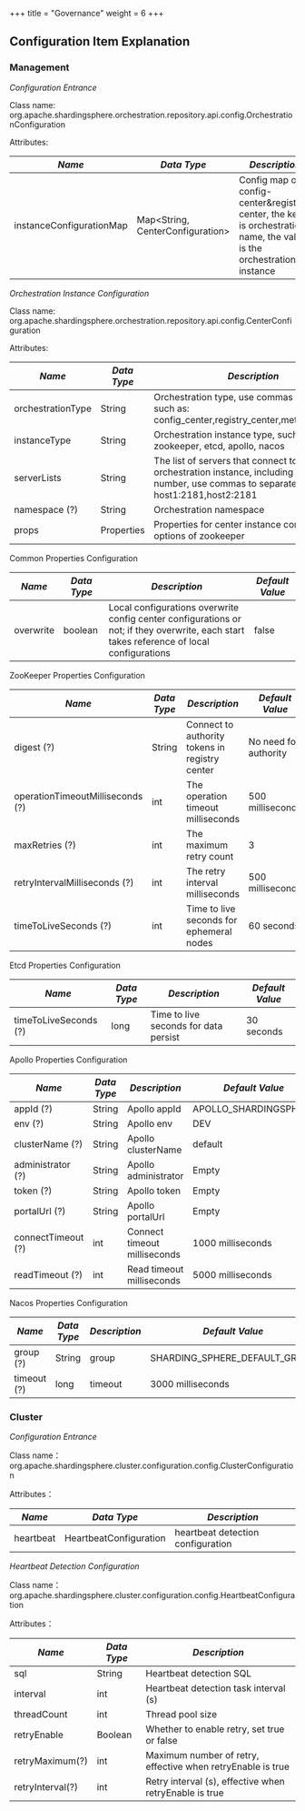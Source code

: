 +++
title = "Governance"
weight = 6
+++

## Configuration Item Explanation

### Management

*Configuration Entrance*

Class name: org.apache.shardingsphere.orchestration.repository.api.config.OrchestrationConfiguration

Attributes:

| *Name*                   | *Data Type*                         | *Description*                                                                                                         |
| ------------------------ | ----------------------------------- | --------------------------------------------------------------------------------------------------------------------- |
| instanceConfigurationMap | Map\<String, CenterConfiguration\>  | Config map of config-center&registry-center, the key is orchestration name, the value is the orchestration instance |

*Orchestration Instance Configuration*

Class name: org.apache.shardingsphere.orchestration.repository.api.config.CenterConfiguration

Attributes:

| *Name*            | *Data Type* | *Description*                                                                                                                               |
| ----------------- | ----------- | ------------------------------------------------------------------------------------------------------------------------------------------- |
| orchestrationType | String      | Orchestration type, use commas to separate, such as: config_center,registry_center,metadata_center               |
| instanceType      | String      | Orchestration instance type, such as: zookeeper, etcd, apollo, nacos                                                                                    |
| serverLists       | String      | The list of servers that connect to orchestration instance, including IP and port number, use commas to separate, such as: host1:2181,host2:2181 |
| namespace (?)     | String      | Orchestration namespace                                                                                                               |
| props        | Properties      | Properties for center instance config, such as options of zookeeper                                                                         |

Common Properties Configuration

| *Name*          | *Data Type* | *Description*                                                                                                                             | *Default Value* |
| --------------- | ----------- | ----------------------------------------------------------------------------------------------------------------------------------------- | --------------- |
| overwrite       | boolean     | Local configurations overwrite config center configurations or not; if they overwrite, each start takes reference of local configurations | false           |

ZooKeeper Properties Configuration

| *Name*                           | *Data Type* | *Description*                                  | *Default Value*       |
| -------------------------------- | ----------- | ---------------------------------------------- | --------------------- |
| digest (?)                       | String      | Connect to authority tokens in registry center | No need for authority |
| operationTimeoutMilliseconds (?) | int         | The operation timeout milliseconds             | 500 milliseconds      |
| maxRetries (?)                   | int         | The maximum retry count                        | 3                     |
| retryIntervalMilliseconds (?)    | int         | The retry interval milliseconds                | 500 milliseconds      |
| timeToLiveSeconds (?)            | int         | Time to live seconds for ephemeral nodes       | 60 seconds            |


Etcd Properties Configuration

| *Name*                | *Data Type* | *Description*                         | *Default Value* |
| --------------------- | ----------- | ------------------------------------- | --------------- |
| timeToLiveSeconds (?) | long        | Time to live seconds for data persist | 30 seconds      |

Apollo Properties Configuration

| *Name*             | *Data Type* | *Description*                | *Default Value*       |
| ------------------ | ----------- | ---------------------------- | --------------------- |
| appId (?)          | String      | Apollo appId                 | APOLLO_SHARDINGSPHERE |
| env (?)            | String      | Apollo env                   | DEV                   |
| clusterName (?)    | String      | Apollo clusterName           | default               |
| administrator (?)  | String      | Apollo administrator         | Empty                 |
| token (?)          | String      | Apollo token                 | Empty                 |
| portalUrl (?)      | String      | Apollo portalUrl             | Empty                 |
| connectTimeout (?) | int         | Connect timeout milliseconds | 1000 milliseconds     |
| readTimeout (?)    | int         | Read timeout milliseconds    | 5000 milliseconds     |

Nacos Properties Configuration

| *Name*      | *Data Type* | *Description* | *Default Value*               |
| ----------- | ----------- | ------------- | ----------------------------- |
| group (?)   | String      | group         | SHARDING_SPHERE_DEFAULT_GROUP |
| timeout (?) | long        | timeout       | 3000 milliseconds             |

### Cluster

*Configuration Entrance*

Class name：org.apache.shardingsphere.cluster.configuration.config.ClusterConfiguration

Attributes：

| *Name*                    | *Data Type*                           | *Description*                                                            |
| ------------------------ | ----------------------------------- | ----------------------------------------------------------------- |
| heartbeat | HeartbeatConfiguration  | heartbeat detection configuration |

*Heartbeat Detection Configuration*

Class name：org.apache.shardingsphere.cluster.configuration.config.HeartbeatConfiguration

Attributes：

| *Name*       | *Data Type* | *Description*                 |
| ----------- | --------- | ---------------------- |
| sql   | String    | Heartbeat detection SQL       |
| interval | int      | Heartbeat detection task interval (s) |
| threadCount   | int    | Thread pool size       |
| retryEnable | Boolean      | Whether to enable retry, set true or false |
| retryMaximum(?)   | int    | Maximum number of retry, effective when retryEnable is true      |
| retryInterval(?) | int      | Retry interval (s), effective when retryEnable is true |
